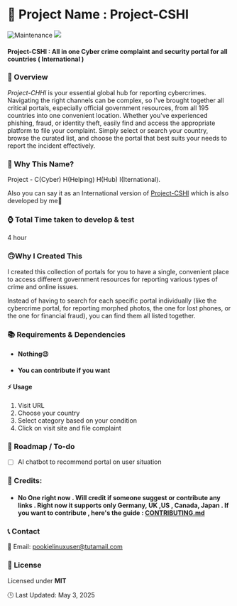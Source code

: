 
🚀 Project Name : Project-CSHI
===============

![Maintenance](https://img.shields.io/badge/Maintained%3F-yes-purple.svg)
<a href="https://github.com/gigachad80/grep-backURLs/issues"><img src="https://img.shields.io/badge/contributions-welcome-brightgreen.svg?style=flat"></a>

#### Project-CSHI : All in one Cyber crime complaint and security portal for all countries ( International ) 

### 📌 Overview


 *_Project-CHHI_* is your essential global hub for reporting cybercrimes. Navigating the right channels can be complex, so I've brought together all critical portals, especially official government resources, from all 195 countries into one convenient location. Whether you've experienced phishing, fraud, or identity theft, easily find and access the appropriate platform to file your complaint. Simply select or search your country, browse the curated list, and choose the portal that best suits your needs to report the incident effectively.

### 🤔 Why This Name?

Project - C(Cyber) H(Helping) H(Hub) I(Iternational). 

Also you can say it as an International version of [Project-CSHI](https://project-cshi.netlify.app/) which is also developed by me🫠


### ⌚ Total Time taken to develop & test

 4 hour

### 🙃Why I Created This

 I created this collection of portals for you to have a single, convenient place to access different government resources for reporting various types of crime and online issues.

Instead of having to search for each specific portal individually (like the cybercrime portal, for reporting morphed photos, the one for lost phones, or the one for financial fraud), you can find them all listed together.

### 📚  Requirements & Dependencies

* #### Nothing😉
* #### You can contribute if you want 

#### ⚡ Usage

 1. Visit URL
 2. Choose your country
 3. Select category based on your condition  
 4. Click on visit site and file complaint


### 📝 Roadmap / To-do 

- [ ] AI chatbot to recommend portal on user situation

### 💓 Credits:


 * #### No One right now . Will credit if someone suggest or contribute any links . Right now it supports only Germany, UK ,US , Canada, Japan . If you want to contribute , here's the guide : [CONTRIBUTING.md](https://github.com/gigachad80/Project-CHHI/blob/main/CONTRIBUTING.md)

### 📞 Contact

 📧 Email: pookielinuxuser@tutamail.com


### 📄 License

Licensed under **MIT**

🕒 Last Updated: May 3, 2025 
